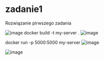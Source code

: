 # zadanie1
Rozwiązanie pirwszego zadania
 
 ![image](https://github.com/hnidanka/zadanie1/assets/130184588/5e081876-a7d4-4ded-a926-b33d5fa26e4e)
 docker build -t my-server .
![image](https://github.com/hnidanka/zadanie1/assets/130184588/fccc8ffc-7fda-4b3d-aa33-c05128d05377)

docker run -p 5000:5000 my-server
![image](https://github.com/hnidanka/zadanie1/assets/130184588/0eb69955-6fc4-43fa-adf7-541c25226ac7)


 
 
 ![image](https://github.com/hnidanka/zadanie1/assets/130184588/64bf0266-3250-4dfc-93fb-f88598e40c43)
